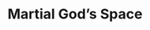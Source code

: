 --- 
title: "Martial God’s Space"
publishdate: "2019-1-2T16:48:46+02:00"
src: "https://365manga.net/manga/martial-god-s-space"
image: "https://data.365manga.net/images/thumbnails/32633-martial-god-s-space.jpg"
description: " He’s been transported to another world. And the adopted son of a powerful family. But the heavens are unjust he has bad cultivation. But heaven pitying him has given a magical space.Follow his journey in this new world…"
---